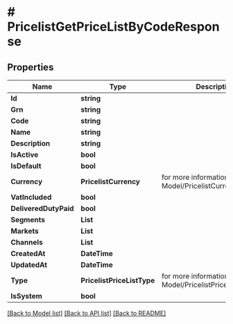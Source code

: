 # # PricelistGetPriceListByCodeResponse


## Properties 


Name | Type | Description | Notes
------------ | ------------- | ------------- | -------------
**Id**| **string** |   | [optional]
**Grn**| **string** |   | [optional]
**Code**| **string** |   | [optional]
**Name**| **string** |   | [optional]
**Description**| **string** |   | [optional]
**IsActive**| **bool** |   | [optional]
**IsDefault**| **bool** |   | [optional]
**Currency**| **PricelistCurrency** |  for more information please, see Model/PricelistCurrency.php  | [optional]
**VatIncluded**| **bool** |   | [optional]
**DeliveredDutyPaid**| **bool** |   | [optional]
**Segments**| **List<string>** |   | [optional]
**Markets**| **List<string>** |   | [optional]
**Channels**| **List<string>** |   | [optional]
**CreatedAt**| **DateTime** |   | [optional]
**UpdatedAt**| **DateTime** |   | [optional]
**Type**| **PricelistPriceListType** |  for more information please, see Model/PricelistPriceListType.php  | [optional]
**IsSystem**| **bool** |   | [optional]


[[Back to Model list]](../../README.md#models) [[Back to API list]](../../README.md#endpoints) [[Back to README]](../../README.md)

